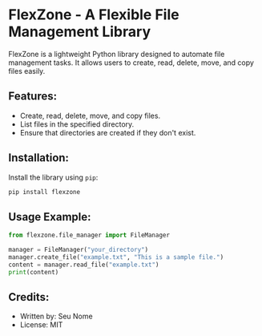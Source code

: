 
# FlexZone - A Flexible File Management Library

FlexZone is a lightweight Python library designed to automate file management tasks. It allows users to create, read, delete, move, and copy files easily.

## Features:
- Create, read, delete, move, and copy files.
- List files in the specified directory.
- Ensure that directories are created if they don't exist.

## Installation:
Install the library using `pip`:

```bash
pip install flexzone
```

## Usage Example:

```python
from flexzone.file_manager import FileManager

manager = FileManager("your_directory")
manager.create_file("example.txt", "This is a sample file.")
content = manager.read_file("example.txt")
print(content)
```

## Credits:
- Written by: Seu Nome
- License: MIT
    